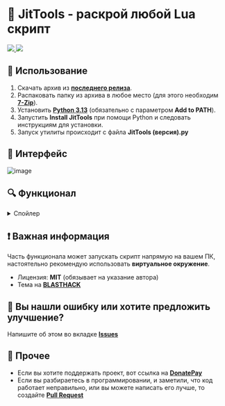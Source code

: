 # 🌙 JitTools - раскрой любой Lua скрипт

<a aria-label="release" href="https://github.com/untitled-1111/JitTools/releases">
    <img src="https://img.shields.io/github/v/release/untitled-1111/JitTools?style=for-the-badge&labelColor=%23262626&color=%23212121">
    <img src="https://img.shields.io/github/downloads/untitled-1111/JitTools/total?style=for-the-badge&labelColor=%23262626&color=%23212121">
</a>

## 🚀 Использование

1. Скачать архив из **[последнего релиза](https://github.com/untitled-1111/JitTools/releases/latest)**.
2. Распаковать папку из архива в любое место (для этого необходим **[7-Zip](https://7-zip.org/download.html)**).
3. Установить **[Python 3.13](https://www.python.org/downloads/release/python-3130/)** (обязательно с параметром **Add to PATH**).
4. Запустить **Install JitTools** при помощи Python и следовать инструкциям для установки.
5. Запуск утилиты происходит с файла **JitTools (версия).py**

## 📸 Интерфейс

![image](https://github.com/user-attachments/assets/2993b56d-e01c-4df9-a147-99674b53b473)

## 🔍 Функционал

<details>
  <summary>Спойлер</summary>

- Декомпилятор
    - [x] [LuaJIT Fork](https://www.blast.hk/threads/221567)
    - [x] Python Fork

- Анпротектор
    - [x] [Unprot v2.1](https://www.blast.hk/threads/221567/post-1559984)

- Запуск кода
  - [x] [Moonsec Dump](https://t.me/quesada_main)
  - [x] [Hook Obf](https://www.blast.hk/threads/127048)
  - [x] [Debugger](https://www.blast.hk/threads/46138)
  - [x] [XOR Unpack](https://github.com/Gork3m/filesecuring-xor-unpacker)

- Деобфускация
  - [x] [Base64 Deobf](http://lua-users.org/wiki/BaseSixtyFour)
  - [x] [Shit Deobf](https://www.blast.hk/threads/173002/#post-1285137)

- Компиляция
  - [x] [LuaJIT Compiler](https://github.com/LuaJIT/LuaJIT)
  - [x] [Joiner](https://www.blast.hk/threads/38714/post-376714)

- Инструкции
  - [x] [Bytecode Editor](https://www.blast.hk/threads/224821/)
  - [x] [Luad](https://github.com/imring/Luad)
  - [x] [BCViewer](https://t.me/AkuJla)
  - [x] ASM
 
- Веб-инструменты
  - [x] [LuaJIT Scanner](https://luajit.ru/)
  - [x] [HexEd.it](https://hexed.it/)
  - [x] [Lua Beautify](https://codebeautify.org/lua-beautifier#)
  - [x] [Lua Online](https://onecompiler.com/lua)

</details>

## ❗ Важная информация

Часть функционала может запускать скрипт напрямую на вашем ПК, настоятельно рекомендую использовать **виртуальное окружение**.
- Лицензия: **MIT** (обязывает на указание автора)
- Тема на **[BLASTHACK](https://www.blast.hk/threads/223498/)**

## 🐞 Вы нашли ошибку или хотите предложить улучшение?

Напишите об этом во вкладке **[Issues](https://github.com/untitled-1111/JitTools/issues)**

## 📂 Прочее
- Если вы хотите поддержать проект, вот ссылка на **[DonatePay](https://new.donatepay.ru/@1306276)**
- Если вы разбираетесь в программировании, и заметили, что код работает неправильно, или вы можете написать его лучше, то создайте **[Pull Request](https://github.com/untitled-1111/JitTools/pulls)**
